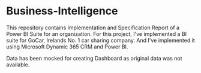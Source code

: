 # Business-Intelligence

This repository contains Implementation and Specification Report of a Power BI Suite for an organization.
For this project, I've implemented a BI suite for GoCar, Irelands No. 1 car sharing company. And I've implemented it using Microsoft Dynamic 365 CRM and Power BI.

Data has been mocked for creating Dashboard as original data was not available.
